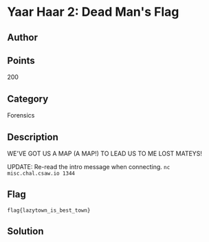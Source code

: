 # Yaar Haar 2: Dead Man's Flag
## Author

## Points
200
## Category
Forensics
## Description
WE'VE GOT US A MAP (A MAP!) TO LEAD US TO ME LOST MATEYS!

UPDATE: Re-read the intro message when connecting.
`nc misc.chal.csaw.io 1344`
## Flag
`flag{lazytown_is_best_town}`
## Solution
